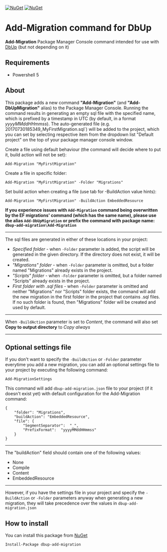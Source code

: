 [![NuGet](https://img.shields.io/nuget/dt/dbup-add-migration.svg)](https://www.nuget.org/packages/dbup-add-migration/)
[![NuGet](https://img.shields.io/nuget/v/dbup-add-migration.svg)](https://www.nuget.org/packages/dbup-add-migration/)

# Add-Migration command for DbUp
**Add-Migration** Package Manager Console command intended for use with [DbUp](http://dbup.github.io/) (but not depending on it)

## Requirements

- Powershell 5

## About
This package adds a new command **"Add-Migration"** (and **"Add-DbUpMigration"** alias) to the Package Manager Console. Running the command results in generating an empty sql file with the specified name, which is prefixed by a timestamp in UTC (by default, in a format _yyyyMMddHHmmss_). The auto-generated file (e.g. 20170730185349_MyFirstMigration.sql`) will be added to the project, which you can set by selecting respective item from the dropdown list "Default project" on the top of your package manager console window.

Create a file using default behaviour (the command will decide where to put it, build action will not be set):

    Add-Migration "MyFirstMigration"

Create a file in specific folder:

    Add-Migration "MyFirstMigration" -Folder "Migrations"    

Set build action when creating a file (use tab for -BuildAction value hints):

    Add-Migration "MyFirstMigration" -BuildAction EmbeddedResource

**If you experience issues with `Add-Migration` command being overwritten by the EF migrations' command (which has the same name), please use the alias `Add-DbUpMigration` or prefix the command with package name: `dbup-add-migration\Add-Migration`**

---

The sql files are generated in either of these locations in your project:
- _Specified folder_ - when `-Folder` parameter is added, the script will be generated in the given directory. If the directory does not exist, it will be created.
- _"Migrations" folder_ - when `-Folder` parameter is omitted, but a folder named "Migrations" already exists in the project.
- _"Scripts" folder_ - when `-Folder` parameter is omitted, but a folder named "Scripts" already exists in the project.
- _First folder with .sql files_ - when `-Folder` parameter is omitted and neither "Migrations" nor "Scripts" folder exists, the command will add the new migration in the first folder in the project that contains .sql files. If no such folder is found, then "Migrations" folder will be created and used by default.

---

When `-BuildAction` parameter is set to _Content_, the command will also set **Copy to output directory** to _Copy always_

---

## Optional settings file
If you don't want to specify the `-BuildAction` or `-Folder` parameter everytime you add a new migration, you can add an optional settings file to your project by executing the following command:

    Add-MigrationSettings

This command will add `dbup-add-migration.json` file to your project (if it doesn't exist yet) with default configuration for the Add-Migration command:

```
{
    "folder": "Migrations",
    "buildAction": "EmbeddedResource",
    "file": {
        "SegmentSeparator":  "_",
        "PrefixFormat":  "yyyyMMddHHmmss"
    }
}
```

---
The "buildAction" field should contain one of the following values:

- None
- Compile
- Content
- EmbeddedResource
---

However, if you have the settings file in your project and specify the `-BuildAction` or `-Folder` parameters anyway when generating a new migration, they will take precedence over the values in `dbup-add-migration.json`

## How to install
You can install this package from [NuGet](https://www.nuget.org/packages/dbup-add-migration/)
    
    Install-Package dbup-add-migration
